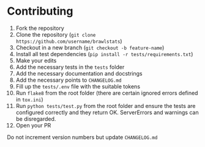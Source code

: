 # Contributing

1. Fork the repository
2. Clone the repository (`git clone https://github.com/username/brawlstats`)
3. Checkout in a new branch (`git checkout -b feature-name`)
4. Install all test dependencies (`pip install -r tests/requirements.txt`)
5. Make your edits
6. Add the necessary tests in the `tests` folder
7. Add the necessary documentation and docstrings
8. Add the necessary points to `CHANGELOG.md`
9. Fill up the `tests/.env` file with the suitable tokens
10. Run `flake8` from the root folder (there are certain ignored errors defined in `tox.ini`)
11. Run `python tests/test.py` from the root folder and ensure the tests are configured correctly and they return OK. ServerErrors and warnings can be disregarded.
12. Open your PR

Do not increment version numbers but update `CHANGELOG.md`